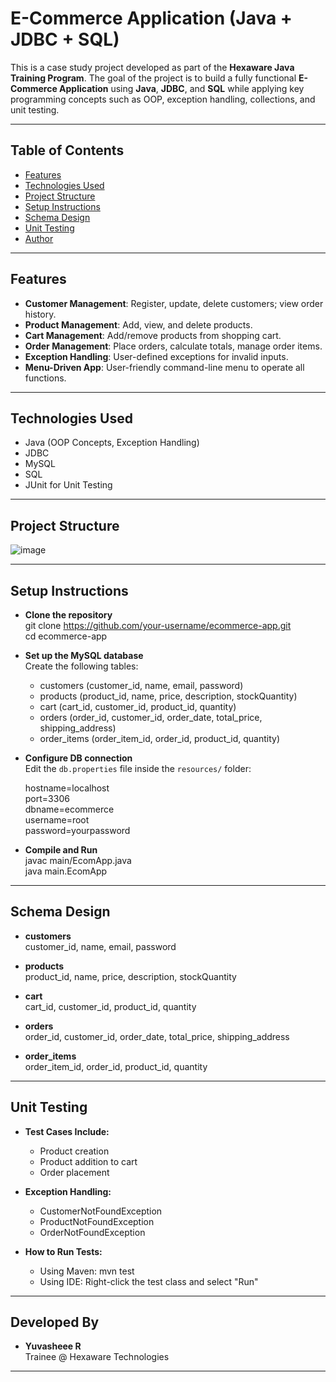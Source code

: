 # E-Commerce Application (Java + JDBC + SQL)

This is a case study project developed as part of the **Hexaware Java Training Program**. The goal of the project is to build a fully functional **E-Commerce Application** using **Java**, **JDBC**, and **SQL** while applying key programming concepts such as OOP, exception handling, collections, and unit testing.

---

## Table of Contents

- [Features](#features)
- [Technologies Used](#technologies-used)
- [Project Structure](#project-structure)
- [Setup Instructions](#setup-instructions)
- [Schema Design](#schema-design)
- [Unit Testing](#unit-testing)
- [Author](#author)

---

## Features

- **Customer Management**: Register, update, delete customers; view order history.
- **Product Management**: Add, view, and delete products.
- **Cart Management**: Add/remove products from shopping cart.
- **Order Management**: Place orders, calculate totals, manage order items.
- **Exception Handling**: User-defined exceptions for invalid inputs.
- **Menu-Driven App**: User-friendly command-line menu to operate all functions.

---

## Technologies Used

- Java (OOP Concepts, Exception Handling)
- JDBC
- MySQL
- SQL
- JUnit for Unit Testing

---

## Project Structure

![image](https://github.com/user-attachments/assets/bd161ac0-322c-463e-9155-d08a93b2872d)

---

## Setup Instructions

- **Clone the repository**  
  git clone https://github.com/your-username/ecommerce-app.git  
  cd ecommerce-app

- **Set up the MySQL database**  
  Create the following tables:

  - customers (customer_id, name, email, password)  
  - products (product_id, name, price, description, stockQuantity)  
  - cart (cart_id, customer_id, product_id, quantity)  
  - orders (order_id, customer_id, order_date, total_price, shipping_address)  
  - order_items (order_item_id, order_id, product_id, quantity)

- **Configure DB connection**  
  Edit the `db.properties` file inside the `resources/` folder:

  hostname=localhost  
  port=3306  
  dbname=ecommerce  
  username=root  
  password=yourpassword

- **Compile and Run**  
  javac main/EcomApp.java  
  java main.EcomApp

---

## Schema Design

- **customers**  
  customer_id, name, email, password

- **products**  
  product_id, name, price, description, stockQuantity

- **cart**  
  cart_id, customer_id, product_id, quantity

- **orders**  
  order_id, customer_id, order_date, total_price, shipping_address

- **order_items**  
  order_item_id, order_id, product_id, quantity

---

## Unit Testing

- **Test Cases Include:**  
  - Product creation  
  - Product addition to cart  
  - Order placement

- **Exception Handling:**  
  - CustomerNotFoundException  
  - ProductNotFoundException  
  - OrderNotFoundException

- **How to Run Tests:**  
  - Using Maven: mvn test  
  - Using IDE: Right-click the test class and select "Run"

---

## Developed By

- **Yuvasheee R**  
  Trainee @ Hexaware Technologies

---

